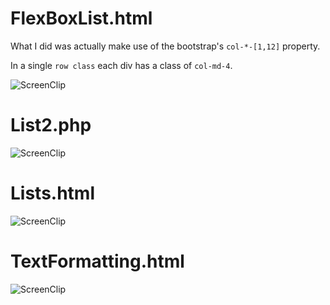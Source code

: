 # FlexBoxList.html

What I did was actually make use of the bootstrap's `col-*-[1,12]` property.

In a single `row class` each div has a class of `col-md-4`.

![ScreenClip](https://user-images.githubusercontent.com/28195113/91662404-de3ce100-eaea-11ea-832c-ce2eb8d32e1f.png)

# List2.php

![ScreenClip](https://user-images.githubusercontent.com/28195113/91661023-1c81d280-eae2-11ea-8940-f3518fe8aad3.png)

# Lists.html

![ScreenClip](https://user-images.githubusercontent.com/28195113/91216564-da8e1080-e71e-11ea-8fe0-b3adc39ac1b2.png)

# TextFormatting.html

![ScreenClip](https://user-images.githubusercontent.com/28195113/90965223-f1d6bf00-e4ce-11ea-983a-4754ad5d510a.png)
